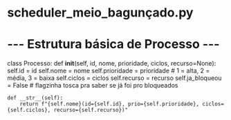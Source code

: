 # scheduler_meio_bagunçado.py

# --- Estrutura básica de Processo ---
class Processo:
    def __init__(self, id, nome, prioridade, ciclos, recurso=None):
        self.id = id
        self.nome = nome
        self.prioridade = prioridade  # 1 = alta, 2 = média, 3 = baixa
        self.ciclos = ciclos
        self.recurso = recurso
        self.ja_bloqueou = False  # flagzinha tosca pra saber se já foi pro bloqueados

    def __str__(self):
        return f"{self.nome}(id={self.id}, prio={self.prioridade}, ciclos={self.ciclos}, recurso={self.recurso})"


